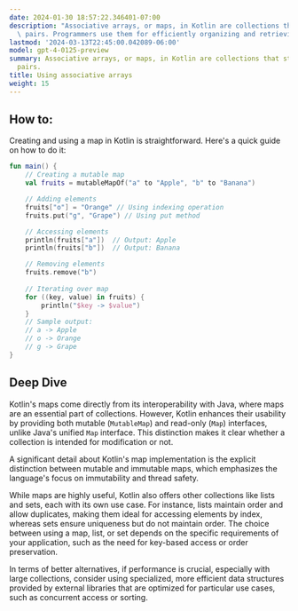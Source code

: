 ```yaml
---
date: 2024-01-30 18:57:22.346401-07:00
description: "Associative arrays, or maps, in Kotlin are collections that store key-value\
  \ pairs. Programmers use them for efficiently organizing and retrieving data\u2026"
lastmod: '2024-03-13T22:45:00.042089-06:00'
model: gpt-4-0125-preview
summary: Associative arrays, or maps, in Kotlin are collections that store key-value
  pairs.
title: Using associative arrays
weight: 15
---
```


## How to:
Creating and using a map in Kotlin is straightforward. Here's a quick guide on how to do it:

```Kotlin
fun main() {
    // Creating a mutable map
    val fruits = mutableMapOf("a" to "Apple", "b" to "Banana")

    // Adding elements
    fruits["o"] = "Orange" // Using indexing operation
    fruits.put("g", "Grape") // Using put method

    // Accessing elements
    println(fruits["a"])  // Output: Apple
    println(fruits["b"])  // Output: Banana

    // Removing elements
    fruits.remove("b")
    
    // Iterating over map
    for ((key, value) in fruits) {
        println("$key -> $value")
    }
    // Sample output:
    // a -> Apple
    // o -> Orange
    // g -> Grape
}
```

## Deep Dive
Kotlin's maps come directly from its interoperability with Java, where maps are an essential part of collections. However, Kotlin enhances their usability by providing both mutable (`MutableMap`) and read-only (`Map`) interfaces, unlike Java's unified `Map` interface. This distinction makes it clear whether a collection is intended for modification or not.

A significant detail about Kotlin's map implementation is the explicit distinction between mutable and immutable maps, which emphasizes the language's focus on immutability and thread safety.

While maps are highly useful, Kotlin also offers other collections like lists and sets, each with its own use case. For instance, lists maintain order and allow duplicates, making them ideal for accessing elements by index, whereas sets ensure uniqueness but do not maintain order. The choice between using a map, list, or set depends on the specific requirements of your application, such as the need for key-based access or order preservation.

In terms of better alternatives, if performance is crucial, especially with large collections, consider using specialized, more efficient data structures provided by external libraries that are optimized for particular use cases, such as concurrent access or sorting.
